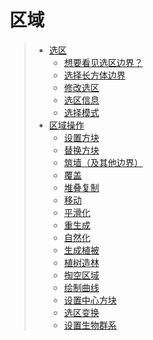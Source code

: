 # 区域

> * [选区](usage.regions.selection.md)
>   * [想要看见选区边界？](usage.regions.selection.md#想要看见选区边界)
>   * [选择长方体边界](usage.regions.selection.md#选择长方体边界)
>   * [修改选区](usage.regions.selection.md#修改选区)
>   * [选区信息](usage.regions.selection.md#选区信息)
>   * [选择模式](usage.regions.selection.md#选择模式)
> * [区域操作](usage.regions.region-operations.md)
>   * [设置方块](usage.regions.region-operations.md#设置方块)
>   * [替换方块](usage.regions.region-operations.md#替换方块)
>   * [筑墙（及其他边界）](usage.regions.region-operations.md#筑墙及其他边界)
>   * [覆盖](usage.regions.region-operations.md#覆盖)
>   * [堆叠复制](usage.regions.region-operations.md#堆叠复制)
>   * [移动](usage.regions.region-operations.md#移动)
>   * [平滑化](usage.regions.region-operations.md#平滑化)
>   * [重生成](usage.regions.region-operations.md#重生成)
>   * [自然化](usage.regions.region-operations.md#自然化)
>   * [生成植被](usage.regions.region-operations.md#生成植被)
>   * [植树造林](usage.regions.region-operations.md#植树造林)
>   * [掏空区域](usage.regions.region-operations.md#掏空区域)
>   * [绘制曲线](usage.regions.region-operations.md#绘制曲线)
>   * [设置中心方块](usage.regions.region-operations.md#设置中心方块)
>   * [选区变换](usage.regions.region-operations.md#选区变换)
>   * [设置生物群系](usage.regions.region-operations.md#设置生物群系)